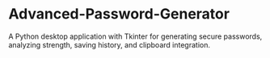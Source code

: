 # Advanced-Password-Generator
A Python desktop application with Tkinter for generating secure passwords, analyzing strength, saving history, and clipboard integration.
